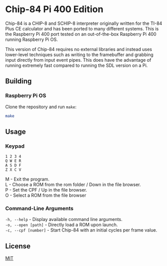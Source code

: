 # Chip-84 Pi 400 Edition

Chip-84 is a CHIP-8 and SCHIP-8 interpreter originally written for the TI-84 Plus CE calculator and has been ported to many different systems.  This is the Raspberry Pi 400 port tested on an out-of-the-box Raspberry Pi 400 running Raspberry Pi OS.

This version of Chip-84 requires no external libraries and instead uses lower-level techniques such as writing to the framebuffer and grabbing input directly from input event pipes.  This does have the advantage of running extremely fast compared to running the SDL version on a Pi.

## Building

### Raspberry Pi OS
Clone the repository and run `make`:

```bash
make
```

## Usage
### Keypad
```
1 2 3 4
Q W E R
A S D F
Z X C V
```

M - Exit the program.\
L - Choose a ROM from the rom folder / Down in the file browser.\
P - Set the CPF / Up in the file browser.\
O - Select a ROM from the file browser

### Command-Line Arguments
`-h, --help` - Display available command line arguments.\
`-o, --open [path]` - Directly load a ROM upon launch.\
`-c, --cpf [number]` - Start Chip-84 with an initial cycles per frame value.

## License
[MIT](https://choosealicense.com/licenses/mit/)
